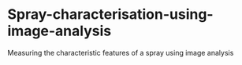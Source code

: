# Spray-characterisation-using-image-analysis
Measuring the characteristic features of a spray using image analysis
